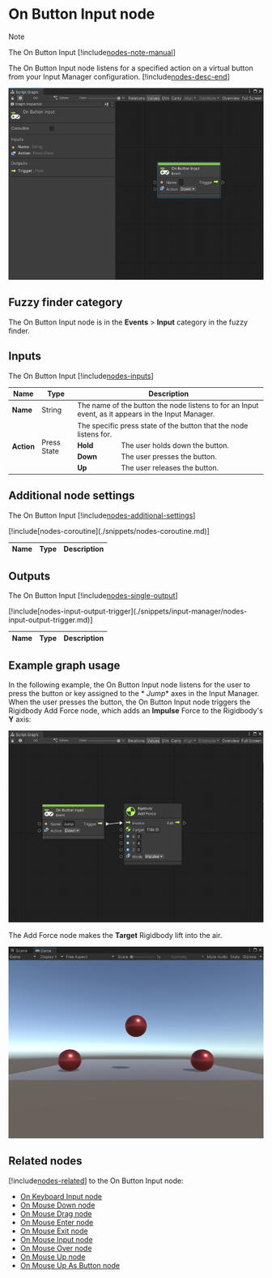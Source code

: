 # On Button Input node

> [!NOTE]
> The On Button Input [!include[nodes-note-manual](./snippets/input-manager/nodes-note-manual.md)]

The On Button Input node listens for a specified action on a virtual button from your Input Manager
configuration. [!include[nodes-desc-end](./snippets/input-manager/nodes-desc-end.md)]

![An image of the Graph window. An On Button Input node displays with its details in the Graph Inspector.](images/vs-nodes-events-on-button-input-node.png)

## Fuzzy finder category

The On Button Input node is in the **Events** &gt; **Input** category in the fuzzy finder.

## Inputs

The On Button Input [!include[nodes-inputs](./snippets/nodes-inputs.md)]

<table>
<thead>
<tr>
<th><strong>Name</strong></th>
<th><strong>Type</strong></th>
<th colspan="2"><strong>Description</strong></th>
</tr>
</thead>
<tbody>
<tr>
<td><strong>Name</strong></td>
<td>String</td>
<td colspan="2">The name of the button the node listens to for an Input event, as it appears in the Input Manager.</td>
</tr>
<tr>
<td rowspan="4"><strong>Action</strong></td>
<td rowspan="4">Press State</td>
<td colspan="2">The specific press state of the button that the node listens for.</td>
</tr>
<tr>
<td><strong>Hold</strong></td>
<td>The user holds down the button.</td>
</tr>
<tr>
<td><strong>Down</strong></td>
<td>The user presses the button.</td>
</tr>
<tr>
<td><strong>Up</strong></td>
<td>The user releases the button.</td>
</tr>
</tbody>
</table>

## Additional node settings

The On Button Input [!include[nodes-additional-settings](./snippets/nodes-additional-settings.md)]

<table>
<thead>
<tr>
<th><strong>Name</strong></th>
<th><strong>Type</strong></th>
<th><strong>Description</strong></th>
</tr>
</thead>
<tbody>
[!include[nodes-coroutine](./snippets/nodes-coroutine.md)]
</tbody>
</table>

## Outputs

The On Button Input [!include[nodes-single-output](./snippets/nodes-single-output.md)]

<table>
<thead>
<tr>
<th><strong>Name</strong></th>
<th><strong>Type</strong></th>
<th><strong>Description</strong></th>
</tr>
</thead>
<tbody>
[!include[nodes-input-output-trigger](./snippets/input-manager/nodes-input-output-trigger.md)]
</tbody>
</table>

## Example graph usage

In the following example, the On Button Input node listens for the user to press the button or key assigned to the *
*Jump** axes in the Input Manager. When the user presses the button, the On Button Input node triggers the Rigidbody Add
Force node, which adds an **Impulse** Force to the Rigidbody's **Y** axis:

![An image of the Graph window. An On Button Input node uses an inline value of Jump for its Name input port. Its Action Input port is set to Down. Its Trigger output port connects to the Invoke input port on a Rigidbody Add Force node. The Rigidbody Add Force node uses an inline value of This for its Target, an inline value of 4 for its Y, and has its Mode set to Impulse.](images/vs-nodes-events-on-button-input-example.png)

The Add Force node makes the **Target** Rigidbody lift into the air.

![An image of the Game view. Three red spheres are on top of a grey plane, with the middle sphere lifted into the air.](images/vs-nodes-events-on-button-input-example-2.png)

## Related nodes

[!include[nodes-related](./snippets/nodes-related.md)] to the On Button Input node:

- [On Keyboard Input node](vs-nodes-events-on-keyboard-input.md)
- [On Mouse Down node](vs-nodes-events-on-mouse-down.md)
- [On Mouse Drag node](vs-nodes-events-on-mouse-drag.md)
- [On Mouse Enter node](vs-nodes-events-on-mouse-enter.md)
- [On Mouse Exit node](vs-nodes-events-on-mouse-exit.md)
- [On Mouse Input node](vs-nodes-events-on-mouse-input.md)
- [On Mouse Over node](vs-nodes-events-on-mouse-over.md)
- [On Mouse Up node](vs-nodes-events-on-mouse-up.md)
- [On Mouse Up As Button node](vs-nodes-events-on-mouse-up-button.md)